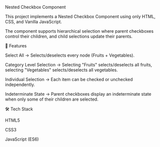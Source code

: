 Nested Checkbox Component 

This project implements a Nested Checkbox Component using only HTML, CSS, and Vanilla JavaScript.

The component supports hierarchical selection where parent checkboxes control their children, and child selections update their parents.

🚀 Features

Select All → Selects/deselects every node (Fruits + Vegetables).

Category Level Selection → Selecting "Fruits" selects/deselects all fruits, selecting "Vegetables" selects/deselects all vegetables.

Individual Selection → Each item can be checked or unchecked independently.

Indeterminate State → Parent checkboxes display an indeterminate state when only some of their children are selected.

🛠️ Tech Stack

HTML5

CSS3

JavaScript (ES6)
